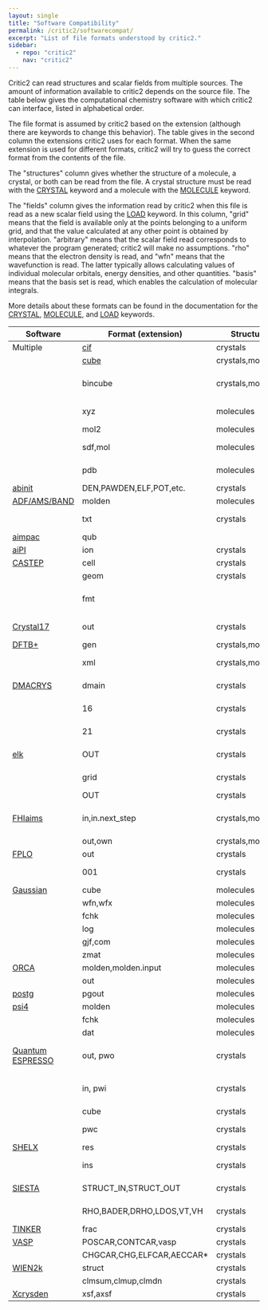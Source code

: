 ```yaml
---
layout: single
title: "Software Compatibility"
permalink: /critic2/softwarecompat/
excerpt: "List of file formats understood by critic2."
sidebar:
  - repo: "critic2"
    nav: "critic2"
---
```


Critic2 can read structures and scalar fields from multiple
sources. The amount of information available to critic2 depends on the
source file. The table below gives the computational chemistry
software with which critic2 can interface, listed in alphabetical
order.

The file format is assumed by critic2 based on the extension (although
there are keywords to change this behavior). The table gives in the
second column the extensions critic2 uses for each format. When the
same extension is used for different formats, critic2 will try to
guess the correct format from the contents of the file.

The "structures" column gives whether the structure of a molecule, a
crystal, or both can be read from the file. A crystal structure must
be read with the [CRYSTAL](/critic2/manual/crystal/#c2-crystal)
keyword and a molecule with the
[MOLECULE](/critic2/manual/molecule/#c2-molecule) keyword.

The "fields" column gives the information read by critic2 when this
file is read as a new scalar field using the [LOAD](/critic2/manual/fields/#c2-load)
keyword. In this column, "grid" means that the field is available only
at the points belonging to a uniform grid, and that the value
calculated at any other point is obtained by
interpolation. "arbitrary" means that the scalar field read
corresponds to whatever the program generated; critic2 will make no
assumptions. "rho" means that the electron density is read, and "wfn"
means that the wavefunction is read. The latter typically allows
calculating values of individual molecular orbitals, energy densities,
and other quantities. "basis" means that the basis set is read, which
enables the calculation of molecular integrals.

More details about these formats can be found in the documentation for
the [CRYSTAL](/critic2/manual/crystal/#c2-crystal),
[MOLECULE](/critic2/manual/molecule/#c2-molecule), and
[LOAD](/critic2/manual/fields/#c2-load) keywords.

| Software                                                                 | Format (extension)                              | Structures         | Fields         | Notes                                               |
|--------------------------------------------------------------------------|-------------------------------------------------|--------------------|----------------|-----------------------------------------------------|
| Multiple                                                                 | [cif](https://www.iucr.org/resources/cif)       | crystals           |                |                                                     |
|                                                                          | [cube](http://paulbourke.net/dataformats/cube/) | crystals,molecules | grid,arbitrary |                                                     |
|                                                                          | bincube                                         | crystals,molecules | grid,arbitrary | Binary version of a cube file, generated by critic2 |
|                                                                          | xyz                                             | molecules          |                | Number of atoms in line 1; line 2 ignored           |
|                                                                          | mol2                                            | molecules          |                |                                                     |
|                                                                          | sdf,mol                                         | molecules          |                | Versions v2000 and v3000 supported                  |
|                                                                          | pdb                                             | molecules          |                | Used in biochemical applications                    |
| [abinit](https://www.abinit.org/)                                        | DEN,PAWDEN,ELF,POT,etc.                         | crystals           | grid,arbitrary |                                                     |
| [ADF/AMS/BAND](https://www.scm.com/)                                     | molden                                          | molecules          | rho,wfn,basis  |                                                     |
|                                                                          | txt                                             | crystals           | grid           | Plain-text version of BAND's TAPE41                 |
| [aimpac](https://www.chemistry.mcmaster.ca/aimpac/imagemap/imagemap.htm) | qub                                             |                    | grid,arbitrary |                                                     |
| [aiPI](https://doi.org/10.1016/0010-4655(93)90041-A)                     | ion                                             | crystals           | rho            |                                                     |
| [CASTEP](http://www.castep.org/)                                         | cell                                            | crystals           |                | CASTEP input file                                   |
|                                                                          | geom                                            | crystals           |                | CASTEP output file                                  |
|                                                                          | fmt                                             |                    | grid,arbitrary | Generated by CASTEP `write_*` keywords              |
| [Crystal17](https://www.crystal.unito.it)                                | out                                             | crystals           |                | Crystal17's output file                             |
| [DFTB+](https://dftbplus.org/)                                           | gen                                             | crystals,molecules |                |                                                     |
|                                                                          | xml                                             | crystals,molecules | rho,wfn        | DFTB+'s detailed.xml file (plus bin and hsd)        |
| [DMACRYS](http://www.chem.ucl.ac.uk/cposs/dmacrys/index.html)            | dmain                                           | crystals           |                | The DMACRYS main input file                         |
|                                                                          | 16                                              | crystals           |                | fort.16 file generated by DMACRYS                   |
|                                                                          | 21                                              | crystals           |                | fort.21 file generated by NEIGHCRYS                 |
| [elk](https://elk.sourceforge.io)                                        | OUT                                             | crystals           |                | Elk's GEOMETRY.OUT file                             |
|                                                                          | grid                                            | crystals           | grid,arbitrary | Requires a patch to the elk source code             |
|                                                                          | OUT                                             | crystals           | rho,arbitrary  | Elk's STATE.OUT,etc.                                |
| [FHIaims](https://fhi-aims.org/)                                         | in,in.next_step                                 | crystals,molecules |                | FHIaims geometry.in and geometry.in.next_step       |
|                                                                          | out,own                                         | crystals,molecules |                | FHIaims output file                                 |
| [FPLO](https://www.fplo.de/)                                             | out                                             | crystals           |                | FPLO output file                                    |
|                                                                          | 001                                             | crystals           | grid           | No info about the structure                         |
| [Gaussian](https://gaussian.com/)                                        | cube                                            | molecules          | grid,arbitrary |                                                     |
|                                                                          | wfn,wfx                                         | molecules          | rho,wfn        |                                                     |
|                                                                          | fchk                                            | molecules          | rho,wfn,basis  |                                                     |
|                                                                          | log                                             | molecules          |                | Gaussian output file                                |
|                                                                          | gjf,com                                         | molecules          |                | Gaussian input file                                 |
|                                                                          | zmat                                            | molecules          |                | z-matrix format                                     |
| [ORCA](https://orcaforum.kofo.mpg.de/)                                   | molden,molden.input                             | molecules          | rho,wfn,basis  |                                                     |
|                                                                          | out                                             | molecules          |                | ORCA output file                                    |
| [postg](https://github.com/aoterodelaroza/postg)                         | pgout                                           | molecules          |                | postg output file                                   |
| [psi4](https://psicode.org/)                                             | molden                                          | molecules          | rho,wfn,basis  |                                                     |
|                                                                          | fchk                                            | molecules          | rho,wfn,basis  |                                                     |
|                                                                          | dat                                             | molecules          |                | psi4 output file                                    |
| [Quantum ESPRESSO](https://www.quantum-espresso.org/)                    | out, pwo                                        | crystals           |                | pw.x output file (typically .scf.out or .pwo)       |
|                                                                          | in, pwi                                         | crystals           |                | pw.x input file (typically .scf.in or .pwi)         |
|                                                                          | cube                                            | crystals           | grid,arbitrary | Generated by pp.x                                   |
|                                                                          | pwc                                             | crystals           | grid,rho,wfn   | Generated by pw2critic.x                            |
| [SHELX](https://shelx.uni-goettingen.de/)                                | res                                             | crystals           |                |                                                     |
|                                                                          | ins                                             | crystals           |                | Same format as a res file                           |
| [SIESTA](https://departments.icmab.es/leem/siesta/)                      | STRUCT_IN,STRUCT_OUT                            | crystals           |                | Input and output structure files                    |
|                                                                          | RHO,BADER,DRHO,LDOS,VT,VH                       | crystals           | grid,arbitrary | No info about the structure                         |
| [TINKER](https://dasher.wustl.edu/tinker/)                               | frac                                            | crystals           |                |                                                     |
| [VASP](https://www.vasp.at/)                                             | POSCAR,CONTCAR,vasp                             | crystals           |                |                                                     |
|                                                                          | CHGCAR,CHG,ELFCAR,AECCAR*                       | crystals           | grid,arbitrary |                                                     |
| [WIEN2k](http://susi.theochem.tuwien.ac.at/)                             | struct                                          | crystals           |                |                                                     |
|                                                                          | clmsum,clmup,clmdn                              | crystals           | rho,arbitrary  |                                                     |
| [Xcrysden](http://www.xcrysden.org/)                                     | xsf,axsf                                        | crystals           | grid,arbitrary |                                                     |

